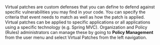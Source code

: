 <!--
title: "Virtual Patches"
description: "Overview of virtual patches"
tags: "Admin virtual patches policy management protect"
-->

Virtual patches are custom defenses that you can define to defend against specific vulnerabilities you may find in your code. You can specify the criteria that event needs to match as well as how the patch is applied. Virtual patches can be applied to specific applications or all applications using a specific technology (e.g. Spring MVC). Organization and Policy (Rules) administrators can manage these by going to **Policy Management** from the user menu and select Virtual Patches from the left navigation. 